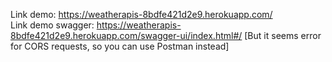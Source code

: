 Link demo: https://weatherapis-8bdfe421d2e9.herokuapp.com/ <br/>
Link demo swagger: https://weatherapis-8bdfe421d2e9.herokuapp.com/swagger-ui/index.html#/ [But it seems error for CORS requests, so you can use Postman instead]